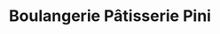 ---
title: "Boulangerie Pâtisserie Pini"
url: /remilly/boulangerie-patisserie-pini/
shop: Bäckerei
---